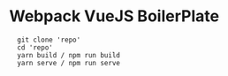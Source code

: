 # Webpack VueJS BoilerPlate

```
  git clone 'repo'
  cd 'repo'
  yarn build / npm run build
  yarn serve / npm run serve
```
